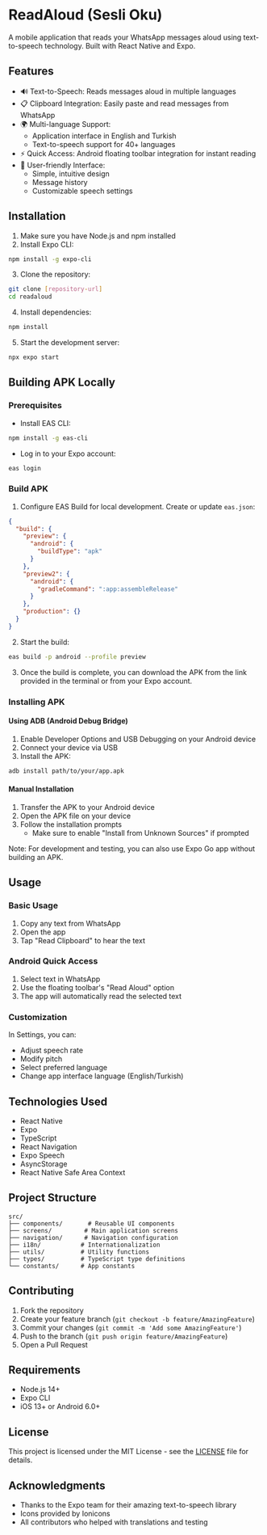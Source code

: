 # ReadAloud (Sesli Oku)

A mobile application that reads your WhatsApp messages aloud using text-to-speech technology. Built with React Native and Expo.

## Features

- 🔊 Text-to-Speech: Reads messages aloud in multiple languages
- 📋 Clipboard Integration: Easily paste and read messages from WhatsApp
- 🌍 Multi-language Support: 
  - Application interface in English and Turkish
  - Text-to-speech support for 40+ languages
- ⚡ Quick Access: Android floating toolbar integration for instant reading
- 📱 User-friendly Interface:
  - Simple, intuitive design
  - Message history
  - Customizable speech settings

## Installation

1. Make sure you have Node.js and npm installed
2. Install Expo CLI:
```bash
npm install -g expo-cli
```

3. Clone the repository:
```bash
git clone [repository-url]
cd readaloud
```

4. Install dependencies:
```bash
npm install
```

5. Start the development server:
```bash
npx expo start
```

## Building APK Locally

### Prerequisites
- Install EAS CLI:
```bash
npm install -g eas-cli
```
- Log in to your Expo account:
```bash
eas login
```

### Build APK
1. Configure EAS Build for local development. Create or update `eas.json`:
```json
{
  "build": {
    "preview": {
      "android": {
        "buildType": "apk"
      }
    },
    "preview2": {
      "android": {
        "gradleCommand": ":app:assembleRelease"
      }
    },
    "production": {}
  }
}
```

2. Start the build:
```bash
eas build -p android --profile preview
```

3. Once the build is complete, you can download the APK from the link provided in the terminal or from your Expo account.

### Installing APK

#### Using ADB (Android Debug Bridge)
1. Enable Developer Options and USB Debugging on your Android device
2. Connect your device via USB
3. Install the APK:
```bash
adb install path/to/your/app.apk
```

#### Manual Installation
1. Transfer the APK to your Android device
2. Open the APK file on your device
3. Follow the installation prompts
   - Make sure to enable "Install from Unknown Sources" if prompted

Note: For development and testing, you can also use Expo Go app without building an APK.

## Usage

### Basic Usage
1. Copy any text from WhatsApp
2. Open the app
3. Tap "Read Clipboard" to hear the text

### Android Quick Access
1. Select text in WhatsApp
2. Use the floating toolbar's "Read Aloud" option
3. The app will automatically read the selected text

### Customization
In Settings, you can:
- Adjust speech rate
- Modify pitch
- Select preferred language
- Change app interface language (English/Turkish)

## Technologies Used

- React Native
- Expo
- TypeScript
- React Navigation
- Expo Speech
- AsyncStorage
- React Native Safe Area Context

## Project Structure

```
src/
├── components/       # Reusable UI components
├── screens/         # Main application screens
├── navigation/      # Navigation configuration
├── i18n/           # Internationalization
├── utils/          # Utility functions
├── types/          # TypeScript type definitions
└── constants/      # App constants
```

## Contributing

1. Fork the repository
2. Create your feature branch (`git checkout -b feature/AmazingFeature`)
3. Commit your changes (`git commit -m 'Add some AmazingFeature'`)
4. Push to the branch (`git push origin feature/AmazingFeature`)
5. Open a Pull Request

## Requirements

- Node.js 14+
- Expo CLI
- iOS 13+ or Android 6.0+

## License

This project is licensed under the MIT License - see the [LICENSE](LICENSE) file for details.

## Acknowledgments

- Thanks to the Expo team for their amazing text-to-speech library
- Icons provided by Ionicons
- All contributors who helped with translations and testing 